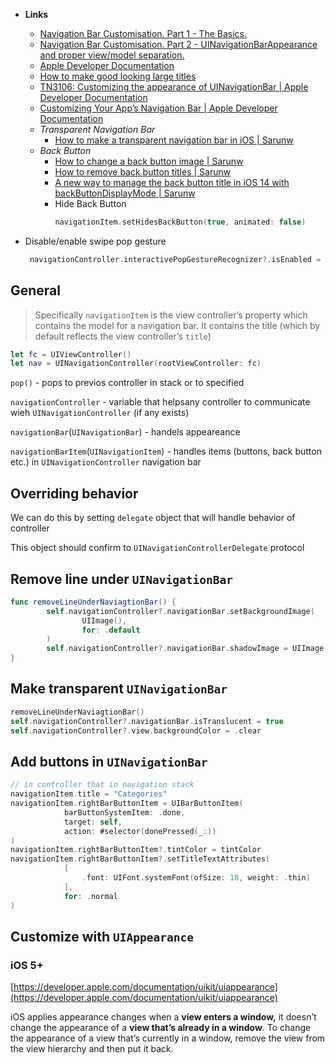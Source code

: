 - **Links**
	- [Navigation Bar Customisation. Part 1 - The Basics.](https://dmtopolog.com/navigation-bar-customization/)
	- [Navigation Bar Customisation. Part 2 - UINavigationBarAppearance and proper view/model separation.](https://dmtopolog.com/navigation-bar-customisation-2/)
	- [Apple Developer Documentation](https://developer.apple.com/documentation/uikit/uinavigationcontroller/customizing_your_app_s_navigation_bar)
	- [How to make good looking large titles](https://twitter.com/katleta3000/status/1259400743771156480)
	- [TN3106: Customizing the appearance of UINavigationBar | Apple Developer Documentation](https://developer.apple.com/documentation/technotes/tn3106-customizing-uinavigationbar-appearance)
	- [Customizing Your App’s Navigation Bar | Apple Developer Documentation](https://developer.apple.com/documentation/uikit/uinavigationcontroller/customizing_your_app_s_navigation_bar)
	- *Transparent Navigation Bar*
		- [How to make a transparent navigation bar in iOS | Sarunw](https://sarunw.com/posts/how-to-make-transparent-navigation-bar-in-ios/)
	- *Back Button*
		- [How to change a back button image | Sarunw](https://sarunw.com/posts/how-to-change-back-button-image/)
		- [How to remove back button titles | Sarunw](https://sarunw.com/posts/what-should-you-know-about-navigation-history-stack-in-ios14/)
		- [A new way to manage the back button title in iOS 14 with backButtonDisplayMode | Sarunw](https://sarunw.com/posts/new-way-to-manage-back-button-title-in-ios14/)
		- Hide Back Button
			```swift
			navigationItem.setHidesBackButton(true, animated: false)
			```


- Disable/enable swipe pop gesture
	```swift
	 navigationController.interactivePopGestureRecognizer?.isEnabled = .random()
	```

## General

> Specifically `navigationItem` is the view controller’s property which contains the model for a navigation bar. It contains the title (which by default reflects the view controller’s `title`)
> 

```swift
let fc = UIViewController()
let nav = UINavigationController(rootViewController: fc)
```

`pop()` - pops to previos controller in stack or to specified

`navigationController` - variable that helpsany controller to communicate wieh `UINavigationController` (if any exists)

`navigationBar`(`UINavigationBar`) - handels appeareance 

`navigationBarItem`(`UINavigationItem`) - handles items (buttons, back button etc.) in `UINavigationController` navigation bar

## Overriding behavior

We can do this by setting `delegate` object that will handle behavior of controller

This object should confirm to `UINavigationControllerDelegate` protocol

## Remove line under **`UINavigationBar`**

```swift
func removeLineUnderNaviagtionBar() {
		self.navigationController?.navigationBar.setBackgroundImage(
				UIImage(), 
				for: .default
		)
		self.navigationController?.navigationBar.shadowImage = UIImage()
}
```

## Make transparent **`UINavigationBar`**

```swift
removeLineUnderNaviagtionBar()
self.navigationController?.navigationBar.isTranslucent = true
self.navigationController?.view.backgroundColor = .clear
```

## Add buttons in `UINavigationBar`

```swift
// in controller that in navigation stack
navigationItem.title = "Categories"
navigationItem.rightBarButtonItem = UIBarButtonItem(
            barButtonSystemItem: .done,
            target: self,
            action: #selector(donePressed(_:))
)
navigationItem.rightBarButtonItem?.tintColor = tintColor
navigationItem.rightBarButtonItem?.setTitleTextAttributes(
            [
                .font: UIFont.systemFont(ofSize: 18, weight: .thin)
            ],
            for: .normal
)
```

## Customize with `UIAppearance`

### iOS 5+

[https://developer.apple.com/documentation/uikit/uiappearance](https://developer.apple.com/documentation/uikit/uiappearance)

iOS applies appearance changes when a **view enters a window,** it doesn’t change the appearance of a **view that’s already in a window**. To change the appearance of a view that’s currently in a window, remove the view from the view hierarchy and then put it back.